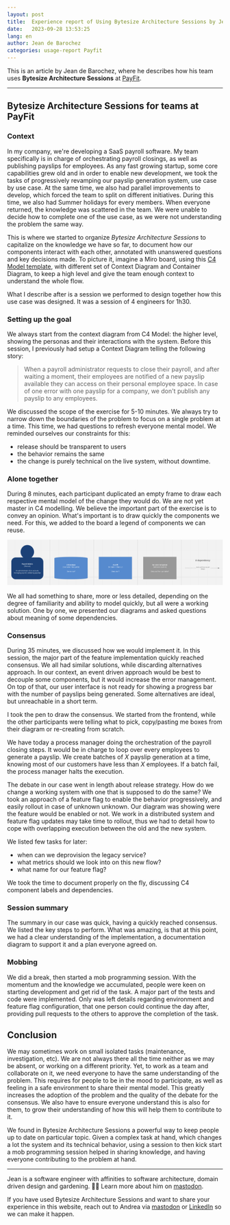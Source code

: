 ```yaml
---
layout: post
title:  Experience report of Using Bytesize Architecture Sessions by Jean de Barochez at Payfit
date:   2023-09-28 13:53:25
lang: en
author: Jean de Barochez
categories: usage-report Payfit
---
```


This is an article by Jean de Barochez, where he describes how his team uses **Bytesize Architecture Sessions** at [PayFit](https://payfit.com/).

---

## Bytesize Architecture Sessions for teams at PayFit

### Context

In my company, we're developing a SaaS payroll software. My team specifically is in charge of orchestrating payroll closings, as well as publishing payslips for employees. As any fast growing startup, some core capabilities grew old and in order to enable new development, we took the tasks of progressively revamping our payslip generation system, use case by use case. At the same time, we also had parallel improvements to develop, which forced the team to split on different initiatives. During this time, we also had Summer holidays for every members. When everyone returned, the knowledge was scattered in the team. We were unable to decide how to complete one of the use case, as we were not understanding the problem the same way.

This is where we started to organize *Bytesize Architecture Sessions* to capitalize on the knowledge we have so far, to document how our components interact with each other, annotated with unanswered questions and key decisions made. To picture it, imagine a Miro board, using this [C4 Model template](https://miro.com/miroverse/c4-model-getting-started-workshop/), with different set of Context Diagram and Container Diagram, to keep a high level and give the team enough context to understand the whole flow.

What I describe after is a session we performed to design together how this use case was designed. It was a session of 4 engineers for 1h30.

### Setting up the goal

We always start from the context diagram from C4 Model: the higher level, showing the personas and their interactions with the system. Before this session, I previously had setup a Context Diagram telling the following story:

> When a payroll administrator requests to close their payroll, and after waiting a moment, their employees are notified of a new payslip available they can access on their personal employee space. In case of one error with one payslip for a company, we don't publish any payslip to any employees.

We discussed the scope of the exercise for 5-10 minutes. We always try to narrow down the boundaries of the problem to focus on a single problem at a time. This time, we had questions to refresh everyone mental model. We reminded ourselves our constraints for this:

- release should be transparent to users
- the behavior remains the same
- the change is purely technical on the live system, without downtime.

### Alone together

During 8 minutes, each participant duplicated an empty frame to draw each respective mental model of the change they would do. We are not yet master in C4 modelling. We believe the important part of the exercise is to convey an opinion. What's important is to draw quickly the components we need. For this, we added to the board a legend of components we can reuse.

![A Miro legend of C4 Model Container level with shapes for personas, databases, APIs, external systems and container dependencies](/images/jdb-article3.alone-together-legend.png)

We all had something to share, more or less detailed, depending on the degree of familiarity and ability to model quickly, but all were a working solution. One by one, we presented our diagrams and asked questions about meaning of some dependencies.

### Consensus

During 35 minutes, we discussed how we would implement it. In this session, the major part of the feature implementation quickly reached consensus. We all had similar solutions, while discarding alternatives approach. In our context, an event driven approach would be best to decouple some components, but it would increase the error management. On top of that, our user interface is not ready for showing a progress bar with the number of payslips being generated. Some alternatives are ideal, but unreachable in a short term.

I took the pen to draw the consensus. We started from the frontend, while the other participants were telling what to pick, copy/pasting me boxes from their diagram or re-creating from scratch.

We have today a process manager doing the orchestration of the payroll closing steps. It would be in charge to loop over every employees to generate a payslip. We create batches of _X_ payslip generation at a time, knowing most of our customers have less than _X_ employees. If a batch fail, the process manager halts the execution.

The debate in our case went in length about release strategy. How do we change a working system with one that is supposed to do the same? We took an approach of a feature flag to enable the behavior progressively, and easily rollout in case of unknown unknown. Our diagram was showing were the feature would be enabled or not. We work in a distributed system and feature flag updates may take time to rollout, thus we had to detail how to cope with overlapping execution between the old and the new system.

We listed few tasks for later:

- when can we deprovision the legacy service?
- what metrics should we look into on this new flow?
- what name for our feature flag?

We took the time to document properly on the fly, discussing C4 component labels and dependencies.

### Session summary

The summary in our case was quick, having a quickly reached consensus. We listed the key steps to perform. What was amazing, is that at this point, we had a clear understanding of the implementation, a documentation diagram to support it and a plan everyone agreed on.

### Mobbing

We did a break, then started a mob programming session. With the momentum and the knowledge we accumulated, people were keen on starting development and get rid of the task. A major part of the tests and code were implemented. Only was left details regarding environment and feature flag configuration, that one person could continue the day after, providing pull requests to the others to approve the completion of the task.

## Conclusion

We may sometimes work on small isolated tasks (maintenance, investigation, etc). We are not always there all the time neither as we may be absent, or working on a different priority. Yet, to work as a team and collaborate on it, we need everyone to have the same understanding of the problem. This requires for people to be in the mood to participate, as well as feeling in a safe environment to share their mental model. This greatly increases the adoption of the problem and the quality of the debate for the consensus. We also have to ensure everyone understand this is also for them, to grow their understanding of how this will help them to contribute to it.

We found in Bytesize Architecture Sessions a powerful way to keep people up to date on particular topic. Given a complex task at hand, which changes a lot the system and its technical behavior, using a session to then kick start a mob programming session helped in sharing knowledge, and having everyone contributing to the problem at hand.


--- 

Jean is a software engineer with affinities to software architecture, domain driven design and gardening. 🧑‍🌾
Learn more about him on [mastodon](https://mastodon.social/@jdebarochez).

If you have used Bytesize Architecture Sessions and want to share your experience in this website, reach out to Andrea via [mastodon](https://types.pl/@roundcrisis/) or [LinkedIn](https://www.linkedin.com/in/magnorsky/) so we can make it happen.